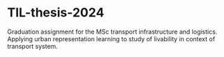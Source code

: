# TIL-thesis-2024
Graduation assignment for the MSc transport infrastructure and logistics. Applying urban representation learning to study of livability in context of transport system.
